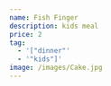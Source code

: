 ```yaml
---
name: Fish Finger
description: kids meal
price: 2
tag:
  - '["dinner"'
  - '"kids"]'
image: /images/Cake.jpg
---
```

